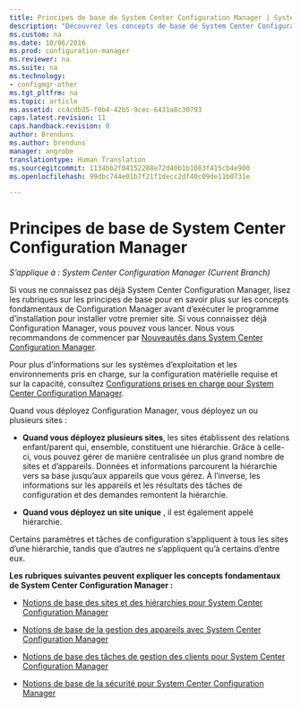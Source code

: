 ```yaml
---
title: Principes de base de System Center Configuration Manager | System Center Configuration Manager
description: "Découvrez les concepts de base de System Center Configuration Manager."
ms.custom: na
ms.date: 10/06/2016
ms.prod: configuration-manager
ms.reviewer: na
ms.suite: na
ms.technology:
- configmgr-other
ms.tgt_pltfrm: na
ms.topic: article
ms.assetid: cc4cdb35-f0b4-42b5-9cec-6431a8c30793
caps.latest.revision: 11
caps.handback.revision: 0
author: Brenduns
ms.author: brenduns
manager: angrobe
translationtype: Human Translation
ms.sourcegitcommit: 1134bb2f04152288e72d40b1b1083f415cb4e900
ms.openlocfilehash: 99dbc744e01b7f21f1decc2df40c09de11b0731e

---
```

# <a name="fundamentals-of-system-center-configuration-manager"></a>Principes de base de System Center Configuration Manager

*S’applique à : System Center Configuration Manager (Current Branch)*

Si vous ne connaissez pas déjà System Center Configuration Manager, lisez les rubriques sur les principes de base pour en savoir plus sur les concepts fondamentaux de Configuration Manager avant d’exécuter le programme d’installation pour installer votre premier site. Si vous connaissez déjà Configuration Manager, vous pouvez vous lancer. Nous vous recommandons de commencer par [Nouveautés dans System Center Configuration Manager](/sccm/core/plan-design/changes/what-has-changed-from-configuration-manager-2012).  

 Pour plus d’informations sur les systèmes d’exploitation et les environnements pris en charge, sur la configuration matérielle requise et sur la capacité, consultez [Configurations prises en charge pour System Center Configuration Manager](../../core/plan-design/configs/supported-configurations.md).  

 Quand vous déployez Configuration Manager, vous déployez un ou plusieurs sites :  

-   **Quand vous déployez plusieurs sites**, les sites établissent des relations enfant/parent qui, ensemble, constituent une hiérarchie. Grâce à celle-ci, vous pouvez gérer de manière centralisée un plus grand nombre de sites et d’appareils.  Données et informations parcourent la hiérarchie vers sa base jusqu’aux appareils que vous gérez. À l’inverse, les informations sur les appareils et les résultats des tâches de configuration et des demandes remontent la hiérarchie.  

-   **Quand vous déployez un site unique** , il est également appelé hiérarchie.  

 Certains paramètres et tâches de configuration s’appliquent à tous les sites d’une hiérarchie, tandis que d’autres ne s’appliquent qu’à certains d’entre eux.  


**Les rubriques suivantes peuvent expliquer les concepts fondamentaux de System Center Configuration Manager :**  

-   [Notions de base des sites et des hiérarchies pour System Center Configuration Manager](../../core/understand/fundamentals-of-sites-and-hierarchies.md)  

-   [Notions de base de la gestion des appareils avec System Center Configuration Manager](../../core/understand/fundamentals-of-managing-devices.md)  

-   [Notions de base des tâches de gestion des clients pour System Center Configuration Manager](../../core/understand/fundamentals-of-client-management-tasks.md)  

-   [Notions de base de la sécurité pour System Center Configuration Manager](../../core/understand/fundamentals-of-security.md)  



<!--HONumber=Nov16_HO1-->


